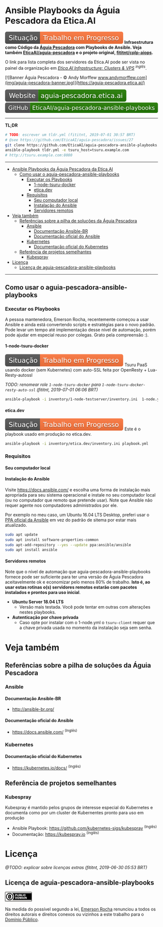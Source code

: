 # Ansible Playbooks da Águia Pescadora da Etica.AI

**![Situação: Trabalho em Progresso](img/badges/status-work-in-progress.svg) Infraestrutura como Código da
[Águia Pescadora](https://https://aguia-pescadora.etica.ai/) com Playbooks de Ansible. Veja também
[EticaAI/aguia-pescadora](https://github.com/EticaAI/aguia-pescadora)
e o projeto original, [fititnt/cplp-aiops](https://github.com/fititnt/cplp-aiops).**

O link para lista completa dos servidores da Etica.AI pode ser vista no painel da
organização em _[Etica.AI Infrastructure: Clusters & VPS](https://github.com/orgs/EticaAI/projects/2) <sup>inglês</sup>_.

[![Banner Águia Pescadora - © Andy Morffew www.andymorffew.com](img/aguia-pescadora-banner.jpg)](https://aguia-pescadora.etica.ai/)

[![Website: aguia-pescadora.etica.ai](img/badges/website.svg)](https://aguia-pescadora.etica.ai) [![GitHub: EticaAI/aguia-pescadora-ansible-playbooks](img/badges/github.svg)](https://github.com/EticaAI/aguia-pescadora-ansible-playbooks)

---

**TL;DR**

```bash
# TODO: escrever um tldr.yml (fititnt, 2019-07-01 30:57 BRT)
# @see https://github.com/EticaAI/aguia-pescadora/issues/27
git clone https://github.com/EticaAI/aguia-pescadora-ansible-playbooks.git .
ansible-playbook tldr.yml -e tsuru_host=tsuru.example.com
# http://tsuru.example.com:8080
```

---

<!-- TOC depthFrom:1 -->

- [Ansible Playbooks da Águia Pescadora da Etica.AI](#ansible-playbooks-da-águia-pescadora-da-eticaai)
    - [Como usar o aguia-pescadora-ansible-playbooks](#como-usar-o-aguia-pescadora-ansible-playbooks)
        - [Executar os Playbooks](#executar-os-playbooks)
            - [1-node-tsuru-docker](#1-node-tsuru-docker)
            - [etica.dev](#eticadev)
        - [Requisitos](#requisitos)
            - [Seu computador local](#seu-computador-local)
            - [Instalação do Ansible](#instalação-do-ansible)
            - [Servidores remotos](#servidores-remotos)
- [Veja também](#veja-também)
    - [Referências sobre a pilha de soluções da Águia Pescadora](#referências-sobre-a-pilha-de-soluções-da-águia-pescadora)
        - [Ansible](#ansible)
            - [Documentação Ansible-BR](#documentação-ansible-br)
            - [Documentação oficial do Ansible](#documentação-oficial-do-ansible)
        - [Kubernetes](#kubernetes)
            - [Documentação oficial do Kubernetes](#documentação-oficial-do-kubernetes)
    - [Referência de projetos semelhantes](#referência-de-projetos-semelhantes)
        - [Kubespray](#kubespray)
- [Licença](#licença)
    - [Licença de aguia-pescadora-ansible-playbooks](#licença-de-aguia-pescadora-ansible-playbooks)

<!-- /TOC -->

----

<!--
@TODO saber mais sobre o AWX Project https://github.com/ansible/awx (fititnt, 2019-06-29 04:15 BRT)
-->

## Como usar o aguia-pescadora-ansible-playbooks

### Executar os Playbooks
A pessoa mantenedora, Emerson Rocha, recentemente começou a usar Ansible e ainda
está convertendo scripts e estratégias para o novo padrão. Pode levar um tempo
até implementação desse nível de automação, porém pode ajudar em especial
reuso por colegas. Grato pela compreensão :).

#### 1-node-tsuru-docker
![Situação: Trabalho em Progresso](img/badges/status-work-in-progress.svg)
Tsuru PaaS usando docker (sem Kubernetes) com auto-SSL feita por OpenResty + Lua-Resty-autossl

_TODO: renomear role `1-node-tsuru-docker` para `1-node-tsuru-docker-resty-auto-ssl`  (fititnt, 2019-07-01 06:06 BRT)_

```bash
ansible-playbook -i inventory/1-node-testserver/inventory.ini  1-node.yml
```

#### etica.dev
![Situação: Trabalho em Progresso](img/badges/status-work-in-progress.svg) Este é o playbook usado em produção no etica.dev.

```bash
ansible-playbook -i inventory/etica.dev/inventory.ini playbook.yml
```

### Requisitos

#### Seu computador local

#### Instalação do Ansible
Visite <https://docs.ansible.com/> e escolha uma forma de instalação mais
apropriada para seu sistema operacional e instale no seu computador local (ou
no computador que remoto que pretende usar). Note que Ansible não requer agente
nos computadores administrados por ele.

Por exemplo no meu caso, um Ubuntu 16.04 LTS Desktop, preferi usar o
[PPA oficial da Ansible](https://launchpad.net/~ansible/+archive/ubuntu/ansible)
em vez do padrão de sitema por estar mais atualizado.

```bash
sudo apt update
sudo apt install software-properties-common
sudo apt-add-repository --yes --update ppa:ansible/ansible
sudo apt install ansible
```

#### Servidores remotos

Note que o nível de automação que aguia-pescadora-ansible-playbooks fornece
pode ser suficiente para ter uma versão de Águia Pescadora aceitavelmente ok
e economizar pelo menos 80% de trabalho. **Isto é, ao usar estas rotinas o(s)
servidores remotos estarão com pacotes instalados e prontos para uso inicial**.

- **Ubuntu Server 18.04 LTS**
    - Versão mais testada. Você pode tentar em outras com alterações nestes
      playbooks.
- **Autenticação por chave privada**
    - Caso opte por instalar com o 1-node.yml o `tsuru-client` requer que a
      chave privada usada no momento da instalação seja sem senha.

# Veja também

## Referências sobre a pilha de soluções da Águia Pescadora

### Ansible

#### Documentação Ansible-BR
- <http://ansible-br.org/>

#### Documentação oficial do Ansible
- <https://docs.ansible.com/> <sup>(Inglês)</sup>

### Kubernetes

#### Documentação oficial do Kubernetes

- <https://kubernetes.io/docs/> <sup>(Inglês)</sup>

<!--
@TODO ver projetos extras de interesse potencial do usuário (fititnt, 2019-06-28 09:31 BRT)
-->

## Referência de projetos semelhantes

### Kubespray

Kubespray é mantido pelos grupos de interesse especial do Kubernetes e documenta
como por um cluster de Kubernentes pronto para uso em produção

- Ansible Playbook: <https://github.com/kubernetes-sigs/kubespray> <sup>(Inglês)</sup>
- Documentação: <https://kubespray.io> <sup>(Inglês)</sup>

# Licença

_@TODO: explicar sobre licenças extras (fititnt, 2019-06-30 05:53 BRT)_

## Licença de aguia-pescadora-ansible-playbooks

[![Domínio Público](img/public-domain.png)](UNLICENSE)

Na medida do possível segundo a lei, [Emerson Rocha](https://github.com/fititnt)
renunciou a todos os direitos autorais e direitos conexos ou vizinhos a este
trabalho para o [Domínio Público](UNLICENSE).

